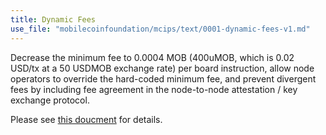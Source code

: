 ```yaml
---
title: Dynamic Fees
use_file: "mobilecoinfoundation/mcips/text/0001-dynamic-fees-v1.md"
---
```

Decrease the minimum fee to 0.0004 MOB (400uMOB, which is 0.02 USD/tx at a 50 USDMOB exchange rate) per board instruction, allow node operators to override the hard-coded minimum fee, and prevent divergent fees by including fee agreement in the node-to-node attestation / key exchange protocol.

Please see [this doucment](https://github.com/mobilecoinfoundation/mcips/blob/main/text/0001-dynamic-fees-v1.md) for details.
